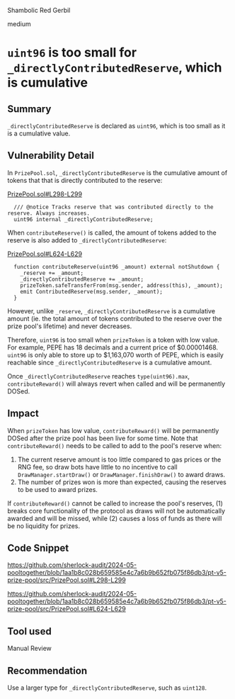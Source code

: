 Shambolic Red Gerbil

medium

# `uint96` is too small for `_directlyContributedReserve`, which is cumulative

## Summary

`_directlyContributedReserve` is declared as `uint96`, which is too small as it is a cumulative value.

## Vulnerability Detail

In `PrizePool.sol`, `_directlyContributedReserve` is the cumulative amount of tokens that that is directly contributed to the reserve:

[PrizePool.sol#L298-L299](https://github.com/sherlock-audit/2024-05-pooltogether/blob/1aa1b8c028b659585e4c7a6b9b652fb075f86db3/pt-v5-prize-pool/src/PrizePool.sol#L298-L299)

```solidity
  /// @notice Tracks reserve that was contributed directly to the reserve. Always increases.
  uint96 internal _directlyContributedReserve;
```

When `contributeReserve()` is called, the amount of tokens added to the reserve is also added to `_directlyContributedReserve`:

[PrizePool.sol#L624-L629](https://github.com/sherlock-audit/2024-05-pooltogether/blob/1aa1b8c028b659585e4c7a6b9b652fb075f86db3/pt-v5-prize-pool/src/PrizePool.sol#L624-L629)

```solidity
  function contributeReserve(uint96 _amount) external notShutdown {
    _reserve += _amount;
    _directlyContributedReserve += _amount;
    prizeToken.safeTransferFrom(msg.sender, address(this), _amount);
    emit ContributedReserve(msg.sender, _amount);
  }
```

However, unlike `_reserve`, `_directlyContributedReserve` is a cumulative amount (ie. the total amount of tokens contributed to the reserve over the prize pool's lifetime) and never decreases. 

Therefore, `uint96` is too small when `prizeToken` is a token with low value. For example, PEPE has 18 decimals and a current price of $0.00001468. `uint96` is only able to store up to $1,163,070 worth of PEPE, which is easily reachable since `_directlyContributedReserve` is a cumulative amount.

Once `_directlyContributedReserve` reaches `type(uint96).max`, `contributeReward()` will always revert when called and will be permanently DOSed.

## Impact

When `prizeToken` has low value, `contributeReward()` will be permanently DOSed after the prize pool has been live for some time. Note that `contributeReward()` needs to be called to add to the pool's reserve when:

1. The current reserve amount is too little compared to gas prices or the RNG fee, so draw bots have little to no incentive to call `DrawManager.startDraw()` or `DrawManager.finishDraw()` to award draws.
2. The number of prizes won is more than expected, causing the reserves to be used to award prizes.

If `contributeReward()` cannot be called to increase the pool's reserves, (1) breaks core functionality of the protocol as draws will not be automatically awarded and will be missed, while (2) causes a loss of funds as there will be no liquidity for prizes.

## Code Snippet

https://github.com/sherlock-audit/2024-05-pooltogether/blob/1aa1b8c028b659585e4c7a6b9b652fb075f86db3/pt-v5-prize-pool/src/PrizePool.sol#L298-L299

https://github.com/sherlock-audit/2024-05-pooltogether/blob/1aa1b8c028b659585e4c7a6b9b652fb075f86db3/pt-v5-prize-pool/src/PrizePool.sol#L624-L629

## Tool used

Manual Review

## Recommendation

Use a larger type for `_directlyContributedReserve`, such as `uint128`.
